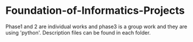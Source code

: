 # Foundation-of-Informatics-Projects

Phase1 and 2 are individual works and phase3 is a group work and they are using 'python'.
Description files can be found in each folder.
